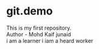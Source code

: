 # git.demo
This is my first repository.
<br>
Author - Mohd Kaif junaid 
<br>
i am a learner
i iam a heard worker
                                                                                                                                                                                
